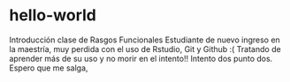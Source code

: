 # hello-world
Introducción clase de Rasgos Funcionales
Estudiante de nuevo ingreso en la maestría, muy perdida con el uso de Rstudio, Git y Github :(
Tratando de aprender más de su uso y no morir en el intento!! 
Intento dos punto dos. Espero que me salga,
